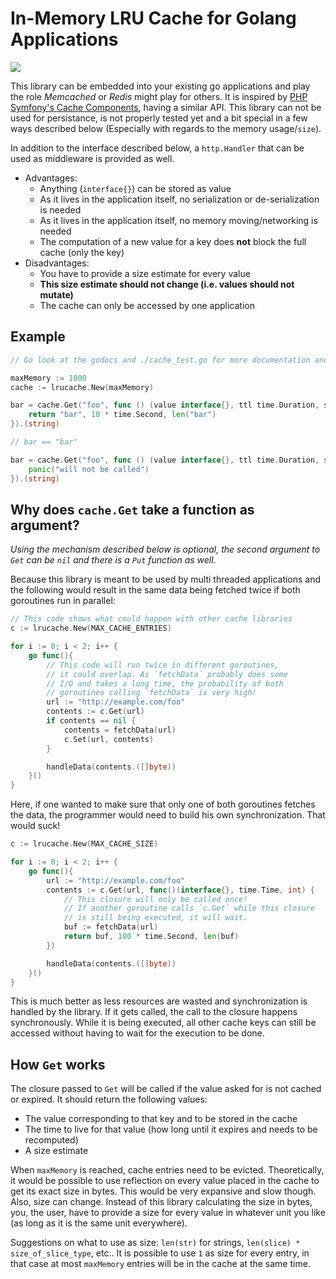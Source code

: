 # In-Memory LRU Cache for Golang Applications

[![](https://pkg.go.dev/badge/github.com/iamlouk/lrucache?utm_source=godoc)](https://pkg.go.dev/github.com/iamlouk/lrucache)

This library can be embedded into your existing go applications
and play the role *Memcached* or *Redis* might play for others.
It is inspired by [PHP Symfony's Cache Components](https://symfony.com/doc/current/components/cache/adapters/array_cache_adapter.html),
having a similar API. This library can not be used for persistance,
is not properly tested yet and a bit special in a few ways described
below (Especially with regards to the memory usage/`size`).

In addition to the interface described below, a `http.Handler` that can be used as middleware is provided as well.

- Advantages:
    - Anything (`interface{}`) can be stored as value
    - As it lives in the application itself, no serialization or de-serialization is needed
    - As it lives in the application itself, no memory moving/networking is needed
    - The computation of a new value for a key does __not__ block the full cache (only the key)
- Disadvantages:
    - You have to provide a size estimate for every value
    - __This size estimate should not change (i.e. values should not mutate)__
    - The cache can only be accessed by one application

## Example

```go
// Go look at the godocs and ./cache_test.go for more documentation and examples

maxMemory := 1000
cache := lrucache.New(maxMemory)

bar = cache.Get("foo", func () (value interface{}, ttl time.Duration, size int) {
	return "bar", 10 * time.Second, len("bar")
}).(string)

// bar == "bar"

bar = cache.Get("foo", func () (value interface{}, ttl time.Duration, size int) {
	panic("will not be called")
}).(string)
```

## Why does `cache.Get` take a function as argument?

*Using the mechanism described below is optional, the second argument to `Get` can be `nil` and there is a `Put` function as well.*

Because this library is meant to be used by multi threaded applications and the following would
result in the same data being fetched twice if both goroutines run in parallel:

```go
// This code shows what could happen with other cache libraries
c := lrucache.New(MAX_CACHE_ENTRIES)

for i := 0; i < 2; i++ {
    go func(){
        // This code will run twice in different goroutines,
        // it could overlap. As `fetchData` probably does some
        // I/O and takes a long time, the probability of both
        // goroutines calling `fetchData` is very high!
        url := "http://example.com/foo"
        contents := c.Get(url)
        if contents == nil {
            contents = fetchData(url)
            c.Set(url, contents)
        }

        handleData(contents.([]byte))
    }()
}

```

Here, if one wanted to make sure that only one of both goroutines fetches the data,
the programmer would need to build his own synchronization. That would suck!

```go
c := lrucache.New(MAX_CACHE_SIZE)

for i := 0; i < 2; i++ {
    go func(){
        url := "http://example.com/foo"
        contents := c.Get(url, func()(interface{}, time.Time, int) {
            // This closure will only be called once!
            // If another goroutine calls `c.Get` while this closure
            // is still being executed, it will wait.
            buf := fetchData(url)
            return buf, 100 * time.Second, len(buf)
        })

        handleData(contents.([]byte))
    }()
}

```

This is much better as less resources are wasted and synchronization is handled by
the library. If it gets called, the call to the closure happens synchronously. While
it is being executed, all other cache keys can still be accessed without having to wait
for the execution to be done.

## How `Get` works

The closure passed to `Get` will be called if the value asked for is not cached or
expired. It should return the following values:

- The value corresponding to that key and to be stored in the cache
- The time to live for that value (how long until it expires and needs to be recomputed)
- A size estimate

When `maxMemory` is reached, cache entries need to be evicted. Theoretically,
it would be possible to use reflection on every value placed in the cache
to get its exact size in bytes. This would be very expansive and slow though.
Also, size can change. Instead of this library calculating the size in bytes, you, the user,
have to provide a size for every value in whatever unit you like (as long as it is the same unit everywhere).

Suggestions on what to use as size: `len(str)` for strings, `len(slice) * size_of_slice_type`, etc.. It is possible
to use `1` as size for every entry, in that case at most `maxMemory` entries will be in the cache at the same time.

